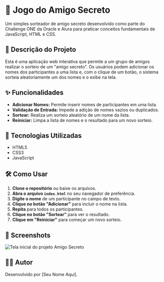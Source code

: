 # 🎲 Jogo do Amigo Secreto

Um simples sorteador de amigo secreto desenvolvido como parte do Challenge ONE da Oracle e Alura para praticar conceitos fundamentais de JavaScript, HTML e CSS.

## 📜 Descrição do Projeto

Esta é uma aplicação web interativa que permite a um grupo de amigos realizar o sorteio de um "amigo secreto". Os usuários podem adicionar os nomes dos participantes a uma lista e, com o clique de um botão, o sistema sorteia aleatoriamente um dos nomes e o exibe na tela.

## ✨ Funcionalidades

- **Adicionar Nomes:** Permite inserir nomes de participantes em uma lista.
- **Validação de Entrada:** Impede a adição de nomes vazios ou duplicados.
- **Sortear:** Realiza um sorteio aleatório de um nome da lista.
- **Reiniciar:** Limpa a lista de nomes e o resultado para um novo sorteio.

## 🚀 Tecnologias Utilizadas

- HTML5
- CSS3
- JavaScript

## 🛠️ Como Usar

1. **Clone o repositório** ou baixe os arquivos.
2. **Abra o arquivo `index.html`** no seu navegador de preferência.
3. **Digite o nome** de um participante no campo de texto.
4. **Clique no botão "Adicionar"** para incluir o nome na lista.
5. **Repita** para todos os participantes.
6. **Clique no botão "Sortear"** para ver o resultado.
7. **Clique em "Reiniciar"** para começar um novo sorteio.

## 📸 Screenshots

![Tela inicial do projeto Amigo Secreto](screenshot.png)


## 👨‍💻 Autor

Desenvolvido por [Seu Nome Aqui].   